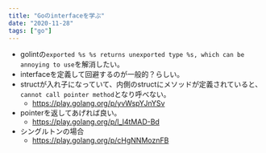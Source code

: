 ```yaml
---
title: "Goのinterfaceを学ぶ"
date: "2020-11-28"
tags: ["go"]
---
```


* golintの`exported %s %s returns unexported type %s, which can be annoying to use`を解消したい。
* interfaceを定義して回避するのが一般的？らしい。
* structが入れ子になっていて、内側のstructにメソッドが定義されていると、`cannot call pointer method`となり呼べない。
  * https://play.golang.org/p/yvWspYJnYSv
* pointerを返してあげれば良い。
  * https://play.golang.org/p/l_l4tMAD-Bd
* シングルトンの場合
  * https://play.golang.org/p/cHgNNMoznFB
